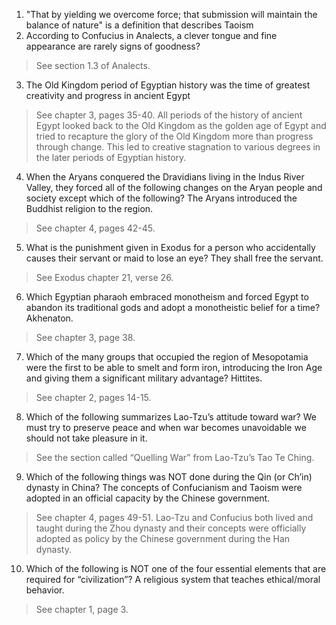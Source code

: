 1. "That by yielding we overcome force; that submission will maintain the balance of nature" is a definition that describes Taoism
1. According to Confucius in Analects, a clever tongue and fine appearance are rarely signs of goodness?
> See section 1.3 of Analects.  

3. The Old Kingdom period of Egyptian history was the time of greatest creativity and progress in ancient Egypt
> See chapter 3, pages 35-40. All periods of the history of ancient Egypt looked back to the Old Kingdom as the golden age of Egypt and tried to recapture the glory of the Old Kingdom more than progress through change. This led to creative stagnation to various degrees in the later periods of Egyptian history.

4.	When the Aryans conquered the Dravidians living in the Indus River Valley, they forced all of the following changes on the Aryan people and society except which of the following?
The Aryans introduced the Buddhist religion to the region.
> See chapter 4, pages 42-45.

5. What is the punishment given in Exodus for a person who accidentally causes their servant or maid to lose an eye?
They shall free the servant.
> See Exodus chapter 21, verse 26.

6. Which Egyptian pharaoh embraced monotheism and forced Egypt to abandon its traditional gods and adopt a monotheistic belief for a time?
Akhenaton.
> See chapter 3, page 38.

7. Which of the many groups that occupied the region of Mesopotamia were the first to be able to smelt and form iron, introducing the Iron Age and giving them a significant military advantage?
Hittites.
> See chapter 2, pages 14-15.

8. Which of the following summarizes Lao-Tzu’s attitude toward war?
We must try to preserve peace and when war becomes unavoidable we should not take pleasure in it.
> See the section called “Quelling War” from Lao-Tzu’s Tao Te Ching.

9. Which of the following things was NOT done during the Qin (or Ch’in) dynasty in China?
The concepts of Confucianism and Taoism were adopted in an official capacity by the Chinese government.
> See chapter 4, pages 49-51. Lao-Tzu and Confucius both lived and taught during the Zhou dynasty and their concepts were officially adopted as policy by the Chinese government during the Han dynasty.

10. Which of the following is NOT one of the four essential elements that are required for “civilization”?
A religious system that teaches ethical/moral behavior.
> See chapter 1, page 3.
